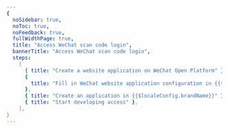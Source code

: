 ```yaml
---
{
  noSidebar: true,
  noToc: true,
  noFeedback: true,
  fullWidthPage: true,
  title: "Access WeChat scan code login",
  bannerTitle: "Access WeChat scan code login",
  steps:
    [
      { title: "Create a website application on WeChat Open Platform" },
      {
        title: "Fill in WeChat website application configuration in {{$localeConfig.brandName}}",
      },
      { title: "Create an application in {{$localeConfig.brandName}}" },
      { title: "Start developing access" },
    ],
}
---
```


<IntegrationDetail backLink="/guides/connections/social"/>
